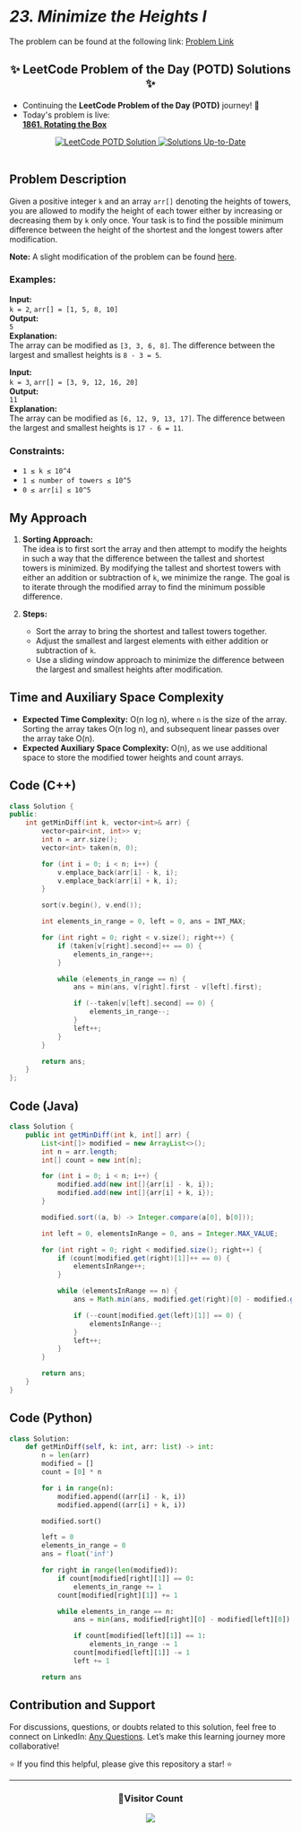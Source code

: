 # _23. Minimize the Heights I_

The problem can be found at the following link: [Problem Link](https://www.geeksforgeeks.org/problems/minimize-the-heights3351/1)

<div align="center">
  <h2>✨ LeetCode Problem of the Day (POTD) Solutions ✨</h2>
</div>

- Continuing the **LeetCode Problem of the Day (POTD)** journey! 🎯
- Today's problem is live:  
  **[1861. Rotating the Box](https://github.com/Hunterdii/Leetcode-POTD/blob/main/November%202024%20Leetcode%20Solution/1861.Rotating%20the%20Box.md)**

<div align="center">
  <a href="https://github.com/Hunterdii/Leetcode-POTD/blob/main/November%202024%20Leetcode%20Solution/1861.Rotating%20the%20Box.md">
    <img src="https://img.shields.io/badge/LeetCode%20POTD-Solution%20Live-brightgreen?style=for-the-badge&logo=leetcode" alt="LeetCode POTD Solution" />
  </a>
  <a href="https://github.com/Hunterdii/Leetcode-POTD/blob/main/November%202024%20Leetcode%20Solution/1861.Rotating%20the%20Box.md">
    <img src="https://img.shields.io/badge/Solutions-Up%20to%20Date-blue?style=for-the-badge" alt="Solutions Up-to-Date" />
  </a>
</div>

<br/>

## Problem Description

Given a positive integer `k` and an array `arr[]` denoting the heights of towers, you are allowed to modify the height of each tower either by increasing or decreasing them by `k` only once. Your task is to find the possible minimum difference between the height of the shortest and the longest towers after modification.

**Note:** A slight modification of the problem can be found [here](https://www.geeksforgeeks.org/problems/minimize-the-heights3351/1).

### Examples:

**Input:**  
`k = 2`, `arr[] = [1, 5, 8, 10]`  
**Output:**  
`5`  
**Explanation:**  
The array can be modified as `[3, 3, 6, 8]`. The difference between the largest and smallest heights is `8 - 3 = 5`.

**Input:**  
`k = 3`, `arr[] = [3, 9, 12, 16, 20]`  
**Output:**  
`11`  
**Explanation:**  
The array can be modified as `[6, 12, 9, 13, 17]`. The difference between the largest and smallest heights is `17 - 6 = 11`.

### Constraints:

- `1 ≤ k ≤ 10^4`
- `1 ≤ number of towers ≤ 10^5`
- `0 ≤ arr[i] ≤ 10^5`

## My Approach

1. **Sorting Approach:**  
   The idea is to first sort the array and then attempt to modify the heights in such a way that the difference between the tallest and shortest towers is minimized. By modifying the tallest and shortest towers with either an addition or subtraction of `k`, we minimize the range. The goal is to iterate through the modified array to find the minimum possible difference.

2. **Steps:**
   - Sort the array to bring the shortest and tallest towers together.
   - Adjust the smallest and largest elements with either addition or subtraction of `k`.
   - Use a sliding window approach to minimize the difference between the largest and smallest heights after modification.

## Time and Auxiliary Space Complexity

- **Expected Time Complexity:** O(n log n), where `n` is the size of the array. Sorting the array takes O(n log n), and subsequent linear passes over the array take O(n).
- **Expected Auxiliary Space Complexity:** O(n), as we use additional space to store the modified tower heights and count arrays.

## Code (C++)

```cpp
class Solution {
public:
    int getMinDiff(int k, vector<int>& arr) {
        vector<pair<int, int>> v;
        int n = arr.size();
        vector<int> taken(n, 0);

        for (int i = 0; i < n; i++) {
            v.emplace_back(arr[i] - k, i);
            v.emplace_back(arr[i] + k, i);
        }

        sort(v.begin(), v.end());

        int elements_in_range = 0, left = 0, ans = INT_MAX;

        for (int right = 0; right < v.size(); right++) {
            if (taken[v[right].second]++ == 0) {
                elements_in_range++;
            }

            while (elements_in_range == n) {
                ans = min(ans, v[right].first - v[left].first);

                if (--taken[v[left].second] == 0) {
                    elements_in_range--;
                }
                left++;
            }
        }

        return ans;
    }
};
```

## Code (Java)

```java
class Solution {
    public int getMinDiff(int k, int[] arr) {
        List<int[]> modified = new ArrayList<>();
        int n = arr.length;
        int[] count = new int[n];

        for (int i = 0; i < n; i++) {
            modified.add(new int[]{arr[i] - k, i});
            modified.add(new int[]{arr[i] + k, i});
        }

        modified.sort((a, b) -> Integer.compare(a[0], b[0]));

        int left = 0, elementsInRange = 0, ans = Integer.MAX_VALUE;

        for (int right = 0; right < modified.size(); right++) {
            if (count[modified.get(right)[1]]++ == 0) {
                elementsInRange++;
            }

            while (elementsInRange == n) {
                ans = Math.min(ans, modified.get(right)[0] - modified.get(left)[0]);

                if (--count[modified.get(left)[1]] == 0) {
                    elementsInRange--;
                }
                left++;
            }
        }

        return ans;
    }
}
```

## Code (Python)

```python
class Solution:
    def getMinDiff(self, k: int, arr: list) -> int:
        n = len(arr)
        modified = []
        count = [0] * n

        for i in range(n):
            modified.append((arr[i] - k, i))
            modified.append((arr[i] + k, i))

        modified.sort()

        left = 0
        elements_in_range = 0
        ans = float('inf')

        for right in range(len(modified)):
            if count[modified[right][1]] == 0:
                elements_in_range += 1
            count[modified[right][1]] += 1

            while elements_in_range == n:
                ans = min(ans, modified[right][0] - modified[left][0])

                if count[modified[left][1]] == 1:
                    elements_in_range -= 1
                count[modified[left][1]] -= 1
                left += 1

        return ans
```

## Contribution and Support

For discussions, questions, or doubts related to this solution, feel free to connect on LinkedIn: [Any Questions](https://www.linkedin.com/in/patel-hetkumar-sandipbhai-8b110525a/). Let’s make this learning journey more collaborative!

⭐ If you find this helpful, please give this repository a star! ⭐

---

<div align="center">
  <h3><b>📍Visitor Count</b></h3>
</div>

<p align="center">
  <img src="https://visitor-badge.laobi.icu/badge?page_id=Hunterdii.GeeksforGeeks-POTD" />
</p>
